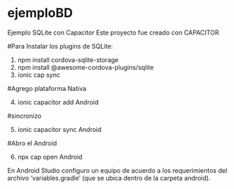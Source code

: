 # ejemploBD
Ejemplo SQLite con Capacitor
Este proyecto fue creado con CAPACITOR

#Para Instalar los plugins de SQLite:

1.	npm install cordova-sqlite-storage 
2.	npm install @awesome-cordova-plugins/sqlite 
3.	ionic cap sync

#Agrego plataforma Nativa

4.	ionic capacitor add Android

#sincronizo

5.	ionic capacitor sync Android

#Abro el Android

6.	npx cap open Android

En Android Studio configuro un equipo de acuerdo a los requerimientos del archivo ‘variables.gradle’ (que se ubica dentro de la carpeta android).
